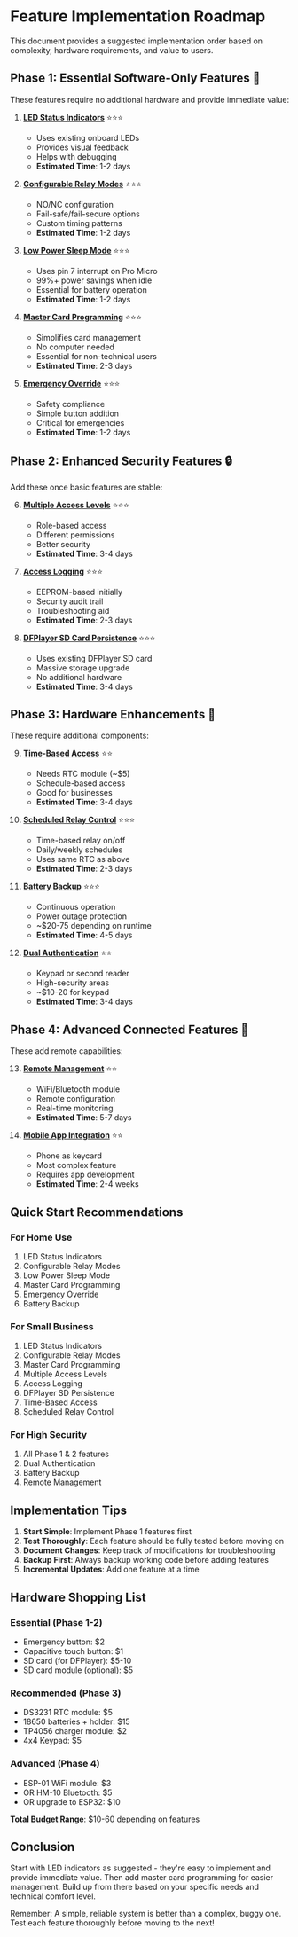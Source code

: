 # Feature Implementation Roadmap

This document provides a suggested implementation order based on complexity, hardware requirements, and value to users.

## Phase 1: Essential Software-Only Features 🚀

These features require no additional hardware and provide immediate value:

1. **[LED Status Indicators](./01-led-status-indicators.md)** ⭐⭐⭐
   - Uses existing onboard LEDs
   - Provides visual feedback
   - Helps with debugging
   - **Estimated Time**: 1-2 days

2. **[Configurable Relay Modes](./13-configurable-relay-modes.md)** ⭐⭐⭐
   - NO/NC configuration
   - Fail-safe/fail-secure options
   - Custom timing patterns
   - **Estimated Time**: 1-2 days

3. **[Low Power Sleep Mode](./11-low-power-sleep-mode.md)** ⭐⭐⭐
   - Uses pin 7 interrupt on Pro Micro
   - 99%+ power savings when idle
   - Essential for battery operation
   - **Estimated Time**: 1-2 days

4. **[Master Card Programming](./06-master-card-programming.md)** ⭐⭐⭐
   - Simplifies card management
   - No computer needed
   - Essential for non-technical users
   - **Estimated Time**: 2-3 days

5. **[Emergency Override](./08-emergency-override.md)** ⭐⭐⭐
   - Safety compliance
   - Simple button addition
   - Critical for emergencies
   - **Estimated Time**: 1-2 days

## Phase 2: Enhanced Security Features 🔒

Add these once basic features are stable:

6. **[Multiple Access Levels](./02-multiple-access-levels.md)** ⭐⭐⭐
   - Role-based access
   - Different permissions
   - Better security
   - **Estimated Time**: 3-4 days

7. **[Access Logging](./05-access-logging.md)** ⭐⭐⭐
   - EEPROM-based initially
   - Security audit trail
   - Troubleshooting aid
   - **Estimated Time**: 2-3 days

8. **[DFPlayer SD Card Persistence](./12-dfplayer-sd-persistence.md)** ⭐⭐⭐
   - Uses existing DFPlayer SD card
   - Massive storage upgrade
   - No additional hardware
   - **Estimated Time**: 3-4 days

## Phase 3: Hardware Enhancements 🔧

These require additional components:

9. **[Time-Based Access](./03-time-based-access.md)** ⭐⭐
   - Needs RTC module (~$5)
   - Schedule-based access
   - Good for businesses
   - **Estimated Time**: 3-4 days

10. **[Scheduled Relay Control](./14-scheduled-relay-control.md)** ⭐⭐⭐
    - Time-based relay on/off
    - Daily/weekly schedules
    - Uses same RTC as above
    - **Estimated Time**: 2-3 days

11. **[Battery Backup](./09-battery-backup.md)** ⭐⭐⭐
    - Continuous operation
    - Power outage protection
    - ~$20-75 depending on runtime
    - **Estimated Time**: 4-5 days

12. **[Dual Authentication](./07-dual-authentication.md)** ⭐⭐
    - Keypad or second reader
    - High-security areas
    - ~$10-20 for keypad
    - **Estimated Time**: 3-4 days

## Phase 4: Advanced Connected Features 📱

These add remote capabilities:

13. **[Remote Management](./04-remote-management.md)** ⭐⭐
    - WiFi/Bluetooth module
    - Remote configuration
    - Real-time monitoring
    - **Estimated Time**: 5-7 days

14. **[Mobile App Integration](./10-mobile-app-integration.md)** ⭐⭐
    - Phone as keycard
    - Most complex feature
    - Requires app development
    - **Estimated Time**: 2-4 weeks

## Quick Start Recommendations

### For Home Use
1. LED Status Indicators
2. Configurable Relay Modes
3. Low Power Sleep Mode
4. Master Card Programming
5. Emergency Override
6. Battery Backup

### For Small Business
1. LED Status Indicators
2. Configurable Relay Modes
3. Master Card Programming
4. Multiple Access Levels
5. Access Logging
6. DFPlayer SD Persistence
7. Time-Based Access
8. Scheduled Relay Control

### For High Security
1. All Phase 1 & 2 features
2. Dual Authentication
3. Battery Backup
4. Remote Management

## Implementation Tips

1. **Start Simple**: Implement Phase 1 features first
2. **Test Thoroughly**: Each feature should be fully tested before moving on
3. **Document Changes**: Keep track of modifications for troubleshooting
4. **Backup First**: Always backup working code before adding features
5. **Incremental Updates**: Add one feature at a time

## Hardware Shopping List

### Essential (Phase 1-2)
- Emergency button: $2
- Capacitive touch button: $1
- SD card (for DFPlayer): $5-10
- SD card module (optional): $5

### Recommended (Phase 3)
- DS3231 RTC module: $5
- 18650 batteries + holder: $15
- TP4056 charger module: $2
- 4x4 Keypad: $5

### Advanced (Phase 4)
- ESP-01 WiFi module: $3
- OR HM-10 Bluetooth: $5
- OR upgrade to ESP32: $10

**Total Budget Range**: $10-60 depending on features

## Conclusion

Start with LED indicators as suggested - they're easy to implement and provide immediate value. Then add master card programming for easier management. Build up from there based on your specific needs and technical comfort level.

Remember: A simple, reliable system is better than a complex, buggy one. Test each feature thoroughly before moving to the next!